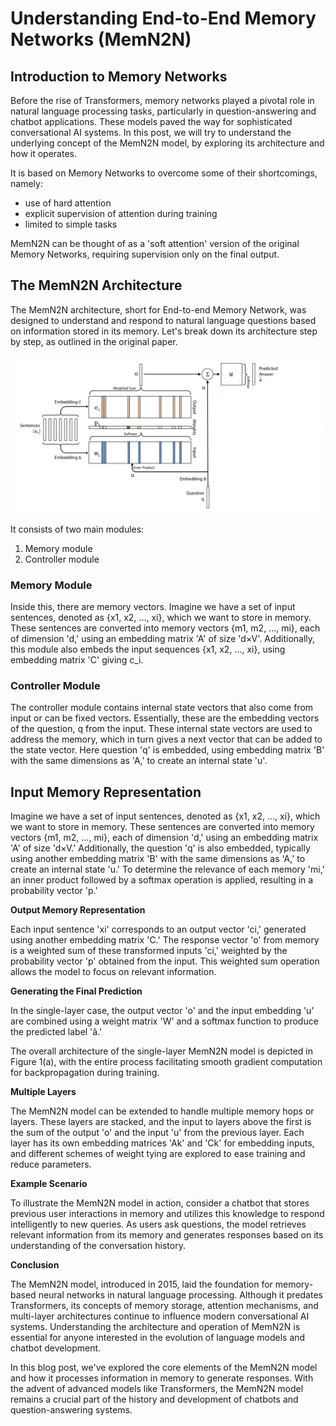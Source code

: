 # Understanding End-to-End Memory Networks (MemN2N)

## Introduction to Memory Networks

Before the rise of Transformers, memory networks played a pivotal role in natural language processing tasks, particularly in question-answering and chatbot applications. These models paved the way for sophisticated conversational AI systems. In this post, we will try to understand the underlying concept of the MemN2N model, by exploring its architecture and how it operates.

It is based on Memory Networks to overcome some of their shortcomings, namely:
- use of hard attention
- explicit supervision of attention during training
- limited to simple tasks

MemN2N can be thought of as a 'soft attention' version of the original Memory Networks, requiring supervision only on the final output.

## The MemN2N Architecture

The MemN2N architecture, short for End-to-end Memory Network, was designed to understand and respond to natural language questions based on information stored in its memory. Let's break down its architecture step by step, as outlined in the original paper.

![alt text](memn2n.png)

It consists of two main modules:
1. Memory module
2. Controller module

### Memory Module
Inside this, there are memory vectors. Imagine we have a set of input sentences, denoted as {x1, x2, ..., xi}, which we want to store in memory. These sentences are converted into memory vectors {m1, m2, ..., mi}, each of dimension 'd,' using an embedding matrix 'A' of size 'd×V'.
Additionally, this module also embeds the input sequences {x1, x2, ..., xi}, using embedding matrix 'C' giving c_i.

### Controller Module
The controller module contains internal state vectors that also come from input or can be fixed vectors. Essentially, these are the embedding vectors of the question, q from the input. These internal state vectors are used to address the memory, which in turn gives a next vector that can be added to the state vector. 
Here question 'q' is embedded, using embedding matrix 'B' with the same dimensions as 'A,' to create an internal state 'u'. 

## Input Memory Representation

Imagine we have a set of input sentences, denoted as {x1, x2, ..., xi}, which we want to store in memory. These sentences are converted into memory vectors {m1, m2, ..., mi}, each of dimension 'd,' using an embedding matrix 'A' of size 'd×V.' Additionally, the question 'q' is also embedded, typically using another embedding matrix 'B' with the same dimensions as 'A,' to create an internal state 'u.' To determine the relevance of each memory 'mi,' an inner product followed by a softmax operation is applied, resulting in a probability vector 'p.'

**Output Memory Representation**

Each input sentence 'xi' corresponds to an output vector 'ci,' generated using another embedding matrix 'C.' The response vector 'o' from memory is a weighted sum of these transformed inputs 'ci,' weighted by the probability vector 'p' obtained from the input. This weighted sum operation allows the model to focus on relevant information.

**Generating the Final Prediction**

In the single-layer case, the output vector 'o' and the input embedding 'u' are combined using a weight matrix 'W' and a softmax function to produce the predicted label 'â.'

The overall architecture of the single-layer MemN2N model is depicted in Figure 1(a), with the entire process facilitating smooth gradient computation for backpropagation during training.

**Multiple Layers**

The MemN2N model can be extended to handle multiple memory hops or layers. These layers are stacked, and the input to layers above the first is the sum of the output 'o' and the input 'u' from the previous layer. Each layer has its own embedding matrices 'Ak' and 'Ck' for embedding inputs, and different schemes of weight tying are explored to ease training and reduce parameters.

**Example Scenario**

To illustrate the MemN2N model in action, consider a chatbot that stores previous user interactions in memory and utilizes this knowledge to respond intelligently to new queries. As users ask questions, the model retrieves relevant information from its memory and generates responses based on its understanding of the conversation history.

**Conclusion**

The MemN2N model, introduced in 2015, laid the foundation for memory-based neural networks in natural language processing. Although it predates Transformers, its concepts of memory storage, attention mechanisms, and multi-layer architectures continue to influence modern conversational AI systems. Understanding the architecture and operation of MemN2N is essential for anyone interested in the evolution of language models and chatbot development.

In this blog post, we've explored the core elements of the MemN2N model and how it processes information in memory to generate responses. With the advent of advanced models like Transformers, the MemN2N model remains a crucial part of the history and development of chatbots and question-answering systems.

